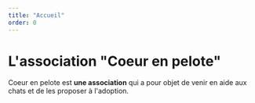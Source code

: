```yaml
---
title: "Accueil"
order: 0
---
```

# L'association "Coeur en pelote"

Coeur en pelote est **une association** qui a pour objet de venir en aide aux chats et de les proposer à l'adoption. 
